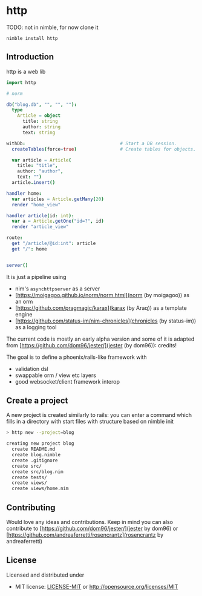 http
==============

TODO: not in nimble, for now clone it

```
nimble install http
```


## Introduction

http is a web lib

``` nim
import http

# norm

db("blog.db", "", "", ""):
  type
    Article = object
      title: string
      author: string
      text: string

withDb:                                   # Start a DB session.
  createTables(force=true)                # Create tables for objects. Drop tables if they exist.

  var article = Article(
    title: "title",
    author: "author",
    text: "")
  article.insert()

handler home:
  var articles = Article.getMany(20)
  render "home_view"

handler article(id: int):
  var a = Article.getOne("id=?", id)
  render "article_view"

route:
  get "/article/@id:int": article
  get "/": home


server()
```

It is just a pipeline using

* nim's `asynchttpserver` as a server
* [https://moigagoo.github.io/norm/norm.html](norm (by moigagoo)) as an orm
* [https://github.com/pragmagic/karax](karax (by Araq)) as a template engine
* [https://github.com/status-im/nim-chronicles](chronicles (by status-im)) as a logging tool

The current code is mostly an early alpha version and some of it is adapted from [https://github.com/dom96/jester/](jester (by dom96)): credits!

The goal is to define a phoenix/rails-like framework with

* validation dsl
* swappable orm / view etc layers
* good websocket/client framework interop

## Create a project

A new project is created similarly to rails: you can enter a command which fills in a directory with start files with structure based on nimble init

```bash
> http new --project=blog

creating new project blog
  create README.md
  create blog.nimble
  create .gitignore
  create src/
  create src/blog.nim
  create tests/
  create views/
  create views/home.nim
```

## Contributing


Would love any ideas and contributions. Keep in mind you can also contribute to [https://github.com/dom96/jester/](jester by dom96) or [https://github.com/andreaferretti/rosencrantz](rosencrantz by andreaferretti)

## License

Licensed and distributed under
* MIT license: [LICENSE-MIT](LICENSE-MIT) or http://opensource.org/licenses/MIT

